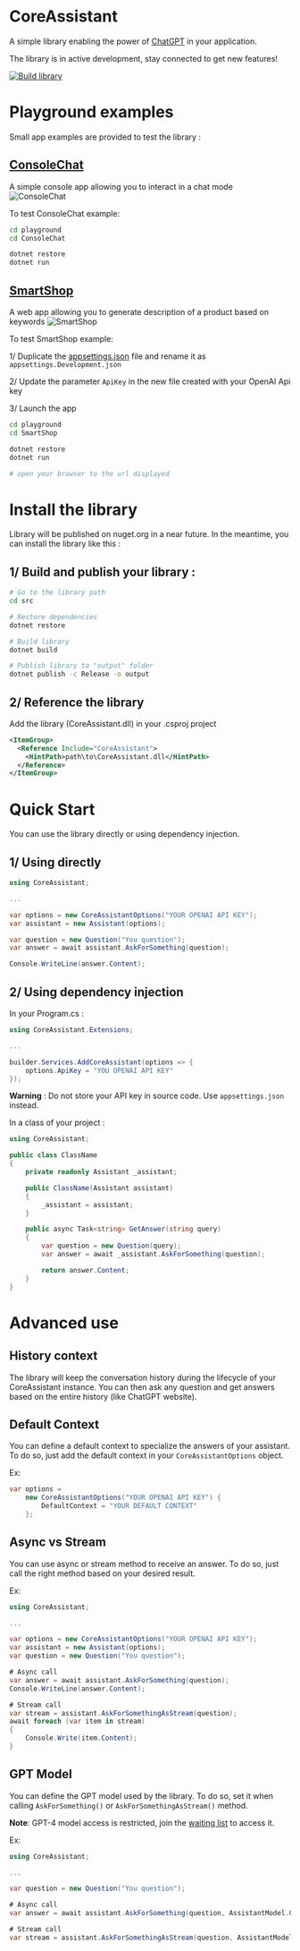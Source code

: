 # CoreAssistant 
A simple library enabling the power of [ChatGPT](https://chat.openai.com) in your application.

The library is in active development, stay connected to get new features!

[![Build library](https://github.com/GurYN/CoreAssistant/actions/workflows/build-library.yml/badge.svg?branch=main)](https://github.com/GurYN/CoreAssistant/actions/workflows/build-library.yml)

# Playground examples
Small app examples are provided to test the library :

## [ConsoleChat](playground/ConsoleChat)
A simple console app allowing you to interact in a chat mode
![ConsoleChat](documentation/_assets/ConsoleChat.png)

To test ConsoleChat example:
```bash
cd playground
cd ConsoleChat

dotnet restore
dotnet run
```

## [SmartShop](playground/SmartShop)
A web app allowing you to generate description of a product based on keywords
![SmartShop](documentation/_assets/SmartShop.png)

To test SmartShop example:

1/ Duplicate the [appsettings.json](playground/SmartShop/appsettings.json) file and rename it as `appsettings.Development.json`

2/ Update the parameter `ApiKey` in the new file created with your OpenAI Api key

3/ Launch the app
```bash
cd playground
cd SmartShop

dotnet restore
dotnet run

# open your browser to the url displayed
```

# Install the library
Library will be published on nuget.org in a near future. In the meantime, you can install the library like this :

## 1/ Build and publish your library :
```bash
# Go to the library path
cd src

# Restore dependencies
dotnet restore

# Build library
dotnet build

# Publish library to "output" folder
dotnet publish -c Release -o output
```

## 2/ Reference the library
Add the library (CoreAssistant.dll) in your .csproj project

```xml
<ItemGroup>
  <Reference Include="CoreAssistant">
    <HintPath>path\to\CoreAssistant.dll</HintPath>
  </Reference>
</ItemGroup>
```

# Quick Start
You can use the library directly or using dependency injection.

## 1/ Using directly
```csharp
using CoreAssistant;

...

var options = new CoreAssistantOptions("YOUR OPENAI API KEY");
var assistant = new Assistant(options);

var question = new Question("You question");
var answer = await assistant.AskForSomething(question);

Console.WriteLine(answer.Content);
```

## 2/ Using dependency injection
In your Program.cs :

```csharp
using CoreAssistant.Extensions;

...

builder.Services.AddCoreAssistant(options => { 
    options.ApiKey = "YOU OPENAI API KEY"
});
```
__Warning__ : Do not store your API key in source code. Use `appsettings.json` instead.

In a class of your project :
```csharp
using CoreAssistant;

public class ClassName
{
    private readonly Assistant _assistant;

    public ClassName(Assistant assistant)
    {
        _assistant = assistant;
    }

    public async Task<string> GetAnswer(string query)
    {
        var question = new Question(query);
        var answer = await _assistant.AskForSomething(question);

        return answer.Content;
    }
}
````

# Advanced use
## History context
The library will keep the conversation history during the lifecycle of your CoreAssistant instance. You can then ask any question and get answers based on the entire history (like ChatGPT website).

## Default Context
You can define a default context to specialize the answers of your assistant. To do so, just add the default context in your `CoreAssistantOptions` object. 

Ex:
```csharp
var options = 
    new CoreAssistantOptions("YOUR OPENAI API KEY") {
        DefaultContext = "YOUR DEFAULT CONTEXT"
    };
```

## Async vs Stream
You can use async or stream method to receive an answer. To do so, just call the right method based on your desired result.

Ex:
```csharp
using CoreAssistant;

...

var options = new CoreAssistantOptions("YOUR OPENAI API KEY");
var assistant = new Assistant(options);
var question = new Question("You question");

# Async call
var answer = await assistant.AskForSomething(question);
Console.WriteLine(answer.Content);

# Stream call
var stream = assistant.AskForSomethingAsStream(question);
await foreach (var item in stream)
{
    Console.Write(item.Content);
}
```

## GPT Model
You can define the GPT model used by the library. To do so, set it when calling `AskForSomething()` or `AskForSomethingAsStream()` method.

__Note__: GPT-4 model access is restricted, join the [waiting list](https://openai.com/waitlist/gpt-4-api) to access it.

Ex:
```csharp
using CoreAssistant;

...

var question = new Question("You question");

# Async call
var answer = await assistant.AskForSomething(question, AssistantModel.GPT3_5);

# Stream call
var stream = assistant.AskForSomethingAsStream(question, AssistantModel.GPT4);
```
